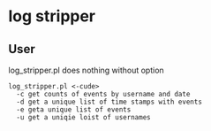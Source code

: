 # log stripper
## User
log_stripper.pl does nothing without option
```
log_stripper.pl <-cude>
  -c get counts of events by username and date
  -d get a unique list of time stamps with events
  -e geta unique list of events
  -u get a uniqie loist of usernames
```
